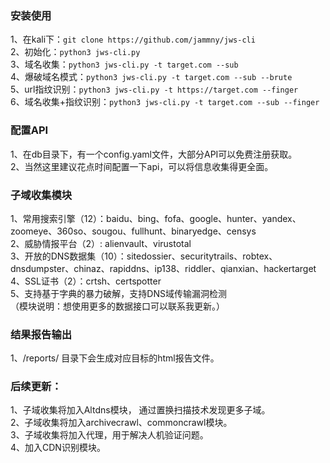 ### 安装使用 
1、在kali下：`git clone https://github.com/jammny/jws-cli`  
2、初始化：`python3 jws-cli.py`  
3、域名收集：`python3 jws-cli.py -t target.com --sub`  
4、爆破域名模式：`python3 jws-cli.py -t target.com --sub --brute`  
5、url指纹识别：`python3 jws-cli.py -t https://target.com --finger `  
6、域名收集+指纹识别：`python3 jws-cli.py -t target.com --sub --finger`

### 配置API
1、在db目录下，有一个config.yaml文件，大部分API可以免费注册获取。  
2、当然这里建议花点时间配置一下api，可以将信息收集得更全面。

### 子域收集模块  
1、常用搜索引擎（12）：baidu、bing、fofa、google、hunter、yandex、zoomeye、360so、sougou、fullhunt、binaryedge、censys  
2、威胁情报平台（2）: alienvault、virustotal  
3、开放的DNS数据集（10）：sitedossier、securitytrails、robtex、dnsdumpster、chinaz、rapiddns、ip138、riddler、qianxian、hackertarget  
4、SSL证书（2）：crtsh、certspotter  
5、支持基于字典的暴力破解，支持DNS域传输漏洞检测  
（模块说明：想使用更多的数据接口可以联系我更新。）

### 结果报告输出
1、/reports/ 目录下会生成对应目标的html报告文件。

### 后续更新：
1、子域收集将加入Altdns模块， 通过置换扫描技术发现更多子域。  
2、子域收集将加入archivecrawl、commoncrawl模块。  
3、子域收集将加入代理，用于解决人机验证问题。   
4、加入CDN识别模块。  
